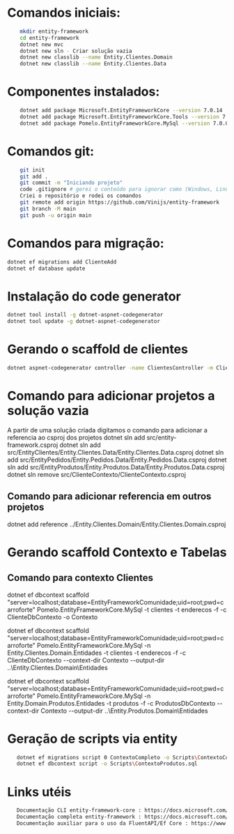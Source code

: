 # Comandos iniciais:
``` bash
    mkdir entity-framework
    cd entity-framework
    dotnet new mvc
    dotnet new sln - Criar solução vazia
    dotnet new classlib --name Entity.Clientes.Domain
    dotnet new classlib --name Entity.Clientes.Data
```

# Componentes instalados:
``` bash
    dotnet add package Microsoft.EntityFrameworkCore --version 7.0.14
    dotnet add package Microsoft.EntityFrameworkCore.Tools --version 7.0.14
    dotnet add package Pomelo.EntityFrameworkCore.MySql --version 7.0.0
```

# Comandos git:
``` bash
    git init
    git add .
    git commit -m "Iniciando projeto"
    code .gitignore # gerei o conteúdo para ignorar como (Windows, Linux, Mac, DotnetCore, VisualStudioCode) no link: https://www.toptal.com/developers/gitignore/
    Criei o repositório e rodei os comandos
    git remote add origin https://github.com/Vinijs/entity-framework
    git branch -M main
    git push -u origin main
```

# Comandos para migração:

``` bash
dotnet ef migrations add ClienteAdd
dotnet ef database update
```

# Instalação do code generator
``` bash
dotnet tool install -g dotnet-aspnet-codegenerator
dotnet tool update -g dotnet-aspnet-codegenerator
```

# Gerando o scaffold de clientes
``` bash
dotnet aspnet-codegenerator controller -name ClientesController -m Cliente -dc DbContexto --relativeFolderPath Controllers --useDefaultLayout
```
# Comando para adicionar projetos a solução vazia
A partir de uma solução criada digitamos o comando para adicionar a referencia ao csproj dos projetos
 dotnet sln add src/entity-framework.csproj
 dotnet sln add src/EntityClientes/Entity.Clientes.Data/Entity.Clientes.Data.csproj
 dotnet sln add src/EntityPedidos/Entity.Pedidos.Data/Entity.Pedidos.Data.csproj
 dotnet sln add src/EntityProdutos/Entity.Produtos.Data/Entity.Produtos.Data.csproj
 dotnet sln remove src/ClienteContexto/ClienteContexto.csproj

## Comando para adicionar referencia em outros projetos
dotnet add reference ../Entity.Clientes.Domain/Entity.Clientes.Domain.csproj

# Gerando scaffold Contexto e Tabelas
## Comando para contexto Clientes
 dotnet ef dbcontext scaffold "server=localhost;database=EntityFrameworkComunidade;uid=root;pwd=carroforte" Pomelo.EntityFrameworkCore.MySql -t clientes -t enderecos -f -c ClienteDbContexto -o Contexto

 dotnet ef dbcontext scaffold "server=localhost;database=EntityFrameworkComunidade;uid=root;pwd=carroforte" Pomelo.EntityFrameworkCore.MySql -n Entity.Clientes.Domain.Entidades -t clientes -t enderecos -f -c ClienteDbContexto --context-dir Contexto --output-dir ..\Entity.Clientes.Domain\Entidades

 dotnet ef dbcontext scaffold "server=localhost;database=EntityFrameworkComunidade;uid=root;pwd=carroforte" Pomelo.EntityFrameworkCore.MySql -n Entity.Domain.Produtos.Entidades -t produtos -f -c ProdutosDbContexto --context-dir Contexto --output-dir ..\Entity.Produtos.Domain\Entidades

 # Geração de scripts via entity
 ``` bash
    dotnet ef migrations script 0 ContextoCompleto -o Scripts\ContextoCompleto.sql -i
    dotnet ef dbcontext script -o Scripts\ContextoProdutos.sql
 ```

 # Links utéis
 ``` bash
    Documentação CLI entity-framework-core : https://docs.microsoft.com/pt-br/ef/core/cli/dotnet
    Documentação completa entity-framework : https://docs.microsoft.com/pt-br/ef/
    Documentação auxiliar para o uso da FluentAPI/Ef Core : https://www.entityframeworktutorial.net/
 ```


